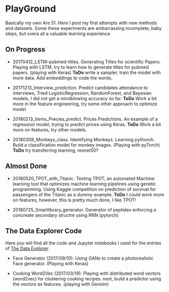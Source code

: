 # PlayGround

Basically my own Are 51. Here I post my first attempts with new methods and datasets. Some these experiments are embarrassing incomplete, baby steps, but overa all a valuable learning experience.

## On Progress

* 20170412_LSTM-pubmed-titles. Generating Titles for scientific Papers. Playing with LSTM, try to learn how to generate titles for pubmed papers. (playing with Keras) **ToDo** write a sampler, train the model with more data. Add embeddings to code the words. 

* 20171213_Interview_prediction. Predict candidates attendance to interviews, Tried LogisticRegression, RandomForest, and Bayesian models, I did not get a mindblowing accuracy so far. **ToDo** Work a bit more in the feature engineering, try some other approach to optimize model.

* 20180213_Items_Precies_predict. Prices Predictions. An example of a regression model, trying to predict prices using Keras. **ToDo** Work a bit more on features, try other models.

* 20180308_Monkeys_class. Identifying Monkeys. Learning pythorch. Build a classification model for monkey images. (Playing with pyTorch) **ToDo** try transferring learning, resnet50?


## Almost Done

* 20180520_TPOT_with_Titanic. Testing TPOT, an automated Machine learning tool that optimizes machine learning pipelines using genetic programming. Using Kaggle competition on prediction of survival for passengers of the Titanic as a dummy example. **ToDo** I could work more on features, however, this is pretty much done, I like TPOT!


* 20180725_Smartlibrary_generator. Generator of peptides enforcing a concreate secondary structre using RNN (pytorch)

## The Data Explorer Code


 Here you will find all the code and Jupyter notebooks I used for the entries of [The Data Explorer](http://thedataexplorer.wordpress.com).

* Face Generator (2017/09/10). Using GANs to create a photorealistic Face generator. (Playing with Keras)

* Cooking Word2Vec (2017/03/19). Playing with distributed word vectors (word2vec) for clustering cooking recipes. next, build a predictor using the vectors as features. (playing with Gensim)

 

 
 
